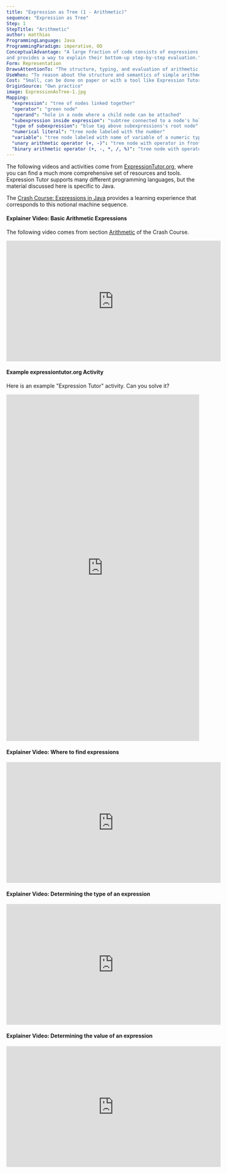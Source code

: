 ```yaml
---
title: "Expression as Tree (1 - Arithmetic)"
sequence: "Expression as Tree"
Step: 1
StepTitle: "Arithmetic"
author: matthias
ProgrammingLanguage: Java
ProgrammingParadigm: imperative, OO
ConceptualAdvantage: "A large fraction of code consists of expressions. Students already know about expressions from school arithmetic. This notional machine makes the structure of such simple expressions explicit,
and provides a way to explain their bottom-up step-by-step evaluation."
Form: Representation
DrawsAttentionTo: "The structure, typing, and evaluation of arithmetic expressions students still know from school."
UseWhen: "To reason about the structure and semantics of simple arithmetic expressions."
Cost: "Small, can be done on paper or with a tool like Expression Tutor."
OriginSource: "Own practice"
image: ExpressionAsTree-1.jpg
Mapping:
  "expression": "tree of nodes linked together"
  "operator": "green node"
  "operand": "hole in a node where a child node can be attached"
  "subexpression inside expression": "subtree connected to a node's hole"
  "type of subexpression": "blue tag above subexpressions's root node"
  "numerical literal": "tree node labeled with the number"
  "variable": "tree node labeled with name of variable of a numeric type"
  "unary arithmetic operator (+, -)": "tree node with operator in front of a hole"
  "binary arithmetic operator (+, -, *, /, %)": "tree node with operator between two holes"
---
```


The following videos and activities come from [ExpressionTutor.org](https://expressiontutor.org/), where you can find a much more comprehensive set of resources and tools.
Expression Tutor supports many different programming languages,
but the material discussed here is specific to Java.

The [Crash Course: Expressions in Java](https://expressiontutor.org/course/JavaExpressionsCrashCourse/part/Part%202) provides a learning experience that corresponds to this notional machine sequence.

<h4 class="ui header">Explainer Video: Basic Arithmetic Expressions</h4>

The following video comes from section [Arithmetic](https://expressiontutor.org/course/JavaExpressionsCrashCourse/part/Part%202/2.1) of the Crash Course.

<iframe width="560" height="315" src="https://www.youtube-nocookie.com/embed/ac8L-GsuvgQ" title="YouTube video player" frameborder="0" allow="accelerometer; autoplay; clipboard-write; encrypted-media; gyroscope; picture-in-picture" allowfullscreen></iframe>

<h4 class="ui header">Example expressiontutor.org Activity</h4>

Here is an example "Expression Tutor" activity. Can you solve it?

<iframe width="100%" height="904" frameborder="0" allowfullscreen src="https://expressiontutor.org/activity/do?task=81d768cd-87fa-4277-be4c-fa9268d3799a&iframe"></iframe>

<h4 class="ui header">Explainer Video: Where to find expressions</h4>

<iframe width="560" height="315" src="https://www.youtube-nocookie.com/embed/oDxl4K1NZ1k" title="YouTube video player" frameborder="0" allow="accelerometer; autoplay; clipboard-write; encrypted-media; gyroscope; picture-in-picture" allowfullscreen></iframe>

<h4 class="ui header">Explainer Video: Determining the type of an expression</h4>

<iframe width="560" height="315" src="https://www.youtube-nocookie.com/embed/vkG2g0bMBFo" title="YouTube video player" frameborder="0" allow="accelerometer; autoplay; clipboard-write; encrypted-media; gyroscope; picture-in-picture" allowfullscreen></iframe>

<h4 class="ui header">Explainer Video: Determining the value of an expression</h4>

<iframe width="560" height="315" src="https://www.youtube-nocookie.com/embed/znOFVz18FuM" title="YouTube video player" frameborder="0" allow="accelerometer; autoplay; clipboard-write; encrypted-media; gyroscope; picture-in-picture" allowfullscreen></iframe>